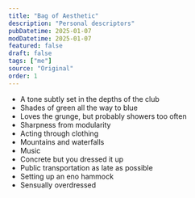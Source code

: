 ```yaml
---
title: "Bag of Aesthetic"
description: "Personal descriptors"
pubDatetime: 2025-01-07
modDatetime: 2025-01-07
featured: false
draft: false
tags: ["me"]
source: "Original"
order: 1
---
```

- A tone subtly set in the depths of the club 
- Shades of green all the way to blue 
- Loves the grunge, but probably showers too often 
- Sharpness from modularity 
- Acting through clothing 
- Mountains and waterfalls 
- Music 
- Concrete but you dressed it up 
- Public transportation as late as possible 
- Setting up an eno hammock 
- Sensually overdressed 
<!-- Add any additional content or notes about the snip here -->